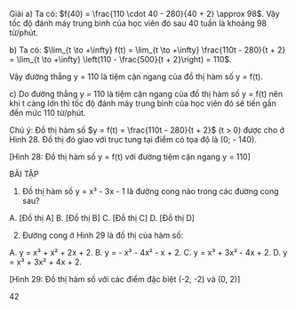Giải
a) Ta có: $f(40) = \frac{110 \cdot 40 - 280}{40 + 2} \approx 98$. Vậy tốc độ đánh máy trung bình của học viên đó sau 40 tuần là khoảng 98 từ/phút.

b) Ta có: $\lim_{t \to +\infty} f(t) = \lim_{t \to +\infty} \frac{110t - 280}{t + 2} = \lim_{t \to +\infty} \left(110 - \frac{500}{t + 2}\right) = 110$.

Vậy đường thẳng y = 110 là tiệm cận ngang của đồ thị hàm số y = f(t).

c) Do đường thẳng y = 110 là tiệm cận ngang của đồ thị hàm số y = f(t) nên khi t càng lớn thì tốc độ đánh máy trung bình của học viên đó sẽ tiến gần đến mức 110 từ/phút.

Chú ý: Đồ thị hàm số $y = f(t) = \frac{110t - 280}{t + 2}$ (t > 0) được cho ở Hình 28. Đồ thị đó giao với trục tung tại điểm có tọa độ là (0; - 140).

[Hình 28: Đồ thị hàm số y = f(t) với đường tiệm cận ngang y = 110]

BÀI TẬP

1. Đồ thị hàm số y = x³ - 3x - 1 là đường cong nào trong các đường cong sau?

A. [Đồ thị A]
B. [Đồ thị B]
C. [Đồ thị C]
D. [Đồ thị D]

2. Đường cong ở Hình 29 là đồ thị của hàm số:

A. y = x³ + x² + 2x + 2.
B. y = - x³ - 4x² - x + 2.
C. y = x³ + 3x² - 4x + 2.
D. y = x³ + 3x² + 4x + 2.

[Hình 29: Đồ thị hàm số với các điểm đặc biệt (-2, -2) và (0, 2)]

42